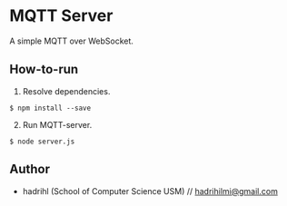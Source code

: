 MQTT Server
===========
A simple MQTT over WebSocket. 

How-to-run
----------
1. Resolve dependencies. 
```
$ npm install --save
```

2. Run MQTT-server.
```
$ node server.js
```

Author
------
* hadrihl (School of Computer Science USM) // hadrihilmi@gmail.com
